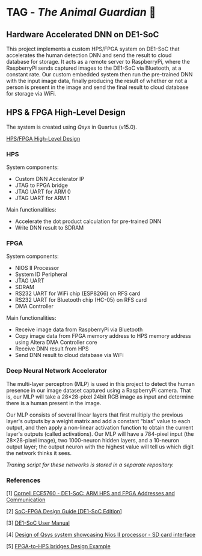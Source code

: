 # TAG - *The Animal Guardian* 🐘

## Hardware Accelerated DNN on DE1-SoC

This project implements a custom HPS/FPGA system on DE1-SoC that accelerates the human detection DNN and send the result to cloud database for storage. It acts as a remote server to RaspberryPi, where the RaspberryPi sends captured images to the DE1-SoC via Bluetooth, at a constant rate. Our custom embedded system then run the pre-trained DNN with the input image data, finally producing the result of whether or not a person is present in the image and send the final result to cloud database for storage via WiFi.


## HPS & FPGA High-Level Design

The system is created using *Qsys* in Quartus (v15.0).

[HPS/FPGA High-Level Design](https://github.com/shade-12/tag-fpga/blob/main/docs/img/High_Level_Design.png?raw=true)

### HPS

System components:
- Custom DNN Accelerator IP
- JTAG to FPGA bridge
- JTAG UART for ARM 0
- JTAG UART for ARM 1

Main functionalities:
- Accelerate the dot product calculation for pre-trained DNN
- Write DNN result to SDRAM


### FPGA

System components:
- NIOS II Processor
- System ID Peripheral
- JTAG UART
- SDRAM
- RS232 UART for WiFi chip (ESP8266) on RFS card
- RS232 UART for Bluetooth chip (HC-05) on RFS card
- DMA Controller

Main functionalities:
- Receive image data from RaspberryPi via Bluetooth
- Copy image data from FPGA memory address to HPS memory address using Altera DMA Controller core
- Receive DNN result from HPS
- Send DNN result to cloud database via WiFi


### Deep Neural Network Accelerator

The multi-layer perceptron (MLP) is used in this project to detect the human presence in our image dataset captured using a RaspberryPi camera. That is, our MLP will take a 28×28-pixel 24bit RGB image as input and determine there is a human present in the image.

Our MLP consists of several linear layers that first multiply the previous layer's outputs by a weight matrix and add a constant “bias” value to each output, and then apply a non-linear activation function to obtain the current layer's outputs (called activations). Our MLP will have a 784-pixel input (the 28×28-pixel image), two 1000-neuron hidden layers, and a 10-neuron output layer; the output neuron with the highest value will tell us which digit the network thinks it sees.

*Traning script for these networks is stored in a separate repository.*


### References

[1] [Cornell ECE5760 - DE1-SoC: ARM HPS and FPGA Addresses and Communication](https://people.ece.cornell.edu/land/courses/ece5760/DE1_SOC/HPS_peripherials/FPGA_addr_index.html)

[2] [SoC-FPGA Design Guide [DE1-SoC Edition]](https://github.com/sahandKashani/SoC-FPGA-Design-Guide/blob/master/DE1_SoC/SoC-FPGA%20Design%20Guide/SoC-FPGA%20Design%20Guide%20%5BDE1-SoC%20Edition%5D.pdf)

[3] [DE1-SoC User Manual](https://www.intel.com/content/dam/altera-www/global/en_US/portal/dsn/42/doc-us-dsnbk-42-1004282204-de1-soc-user-manual.pdf)

[4] [Design of Qsys system showcasing Nios II processor - SD card interface](https://www.youtube.com/watch?v=NmMX80iOAW4&ab_channel=IntelFPGA)

[5] [FPGA-to-HPS bridges Design Example](https://www.intel.com/content/www/us/en/programmable/support/support-resources/design-examples/soc/fpga-to-hps-bridges-design-example.html)